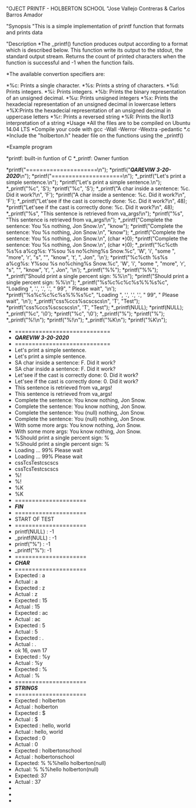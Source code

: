 "OJECT PRINTF - HOLBERTON SCHOOL
"Jose Vallejo Contreras & Carlos Barros Amador

"Synopsis
"This is a simple implementation of printf function that formats and prints data

"Description
*The _printf() function produces output according to a format which is described below. This function write its output to the stdout, the standard output stream. Returns the count of printed characters when the function is successful and -1 when the function fails.

*The available convertion specifiers are:

*%c: Prints a single character.
*%s: Prints a string of characters.
*%d: Prints integers.
*%i: Prints integers.
*%b: Prints the binary representation of an unsigned decimal.
*%u: Prints unsigned integers
*%x: Prints the hexadecial representation of an unsigned decimal in lowercase letters
*%X:Prints the hexadecial representation of an unsigned decimal in uppercase letters
*%r: Prints a reversed string
*%R: Prints the Rot13 interpretation of a string
*Usage
*All the files are to be compiled on Ubuntu 14.04 LTS
*Compile your code with gcc -Wall -Werror -Wextra -pedantic *.c
*Include the "holberton.h" header file on the functions using the _printf()


*Example program

*printf: built-in funtion of C
*_printf: Owner funtion
 
*printf("=====================\n");
*printfi("*****QAREVIW 3-20-2020*****\n");
*printf("=====================\n");
*_printf("Let's print a simple sentence.\n");
*printf("Let's print a simple sentence.\n");
*_printf("%c", 'S');
*printf("%c", 'S');
*_printf("A char inside a sentence: %c. Did it work?\n", 'F');
*printf("A char inside a sentence: %c. Did it work?\n", 'F');
*_printf("Let'see if the cast is correctly done: %c. Did it work?\n", 48);
*printf("Let'see if the cast is correctly done: %c. Did it work?\n", 48);
*_printf("%s", "This sentence is retrieved from va_args!\n");
*printf("%s", "This sentence is retrieved from va_args!\n");
*_printf("Complete the sentence: You %s nothing, Jon Snow.\n", "know");
*printf("Complete the sentence: You %s nothing, Jon Snow.\n", "know");
*_printf("Complete the sentence: You %s nothing, Jon Snow.\n", (char *)0);
*printf("Complete the sentence: You %s nothing, Jon Snow.\n", (char *)0);
*_printf("%c%cth %s%s a%cg%s: Y%sou %s no%ching%s Snow.%c", 'W', 'i', "some ", "more", 'r', "s", "", "know", 't', ", Jon", '\n');
*printf("%c%cth %s%s a%cg%s: Y%sou %s no%ching%s Snow.%c", 'W', 'i', "some ", "more", 'r', "s", "", "know", 't', ", Jon", '\n');
*_printf("%%");
*printf("%%");
*_printf("Should print a single percent sign: %%\n");
*printf("Should print a single percent sign: %%\n");
*_printf("%s%c%c%c%s%%%s%c", "Loading ", '.', '.', '.', " 99", " Please wait", '\n');
*printf("%s%c%c%c%s%%%s%c", "Loading ", '.', '.', '.', " 99", " Please wait", '\n');
*_printf("css%ccs%scscscs\n", 'T', "Test");
*printf("css%ccs%scscscs\n", 'T', "Test");
*_printf(NULL);
*printf(NULL);
*_printf("%c", '\0');
*printf("%c", '\0');
*_printf("%"); 
*printf("%");
*_printf("%!\n");
*printf("%!\n");
*_printf("%K\n");
*printf("%K\n");



* ============================
*  *****QAREVIW 3-20-2020*****
*  ============================
*  Let's print a simple sentence.
*  Let's print a simple sentence.
*  SA char inside a sentence: F. Did it work?
*  SA char inside a sentence: F. Did it work?
*  Let'see if the cast is correctly done: 0. Did it work?
*  Let'see if the cast is correctly done: 0. Did it work?
*  This sentence is retrieved from va_args!
*  This sentence is retrieved from va_args!
*  Complete the sentence: You know nothing, Jon Snow.
*  Complete the sentence: You know nothing, Jon Snow.
*  Complete the sentence: You (null) nothing, Jon Snow.
*  Complete the sentence: You (null) nothing, Jon Snow.
*  With some more args: You know nothing, Jon Snow.
*  With some more args: You know nothing, Jon Snow.
*  %Should print a single percent sign: %
*  %Should print a single percent sign: %
*  Loading ... 99% Please wait
*  Loading ... 99% Please wait
*  cssTcsTestcscscs
*  cssTcsTestcscscs
*  %!
*  %!
*  %K
*  %K
*  =====================
*  *****FIN*****
*  =====================
*  START OF TEST
*  =====================
*  printf(NULL)  : -1
*  _printf(NULL) : -1
*  printf("%") : -1
*  _printf("%"): -1
*  =====================
*  *****CHAR*****
*  =====================
*  Expected   : a
*  Actual     : a
*  Expected   : z
*  Actual     : z
*  Expected   : 15
*  Actual     : 15
*  Expected   : ac
*  Actual     : ac
*  Expected   : 5
*  Actual     : 5
*  Expected   :  .
*  Actual     :  .
*  ok 16, own 17
*  Expected   : %y
*  Actual     : %y
*  Expected   : %
*  Actual     : %
*  =====================
*  *****STRINGS*****
*  =====================
*  Expected   : holberton
*  Actual     : holberton
*  Expected   : $
*  Actual     : $
*  Expected   : hello, world
*  Actual     : hello, world
*  Expected   : 0
*  Actual     : 0
*  Expected   : holbertonschool
*  Actual     : holbertonschool
*  Expected: % %%hello holberton(null)
*  Actual:  % %%hello holberton(null)
*  Expected: 37
*  Actual  : 37
*
*
*
